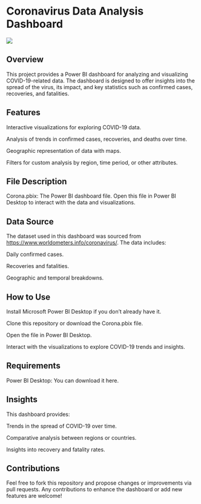 # Coronavirus Data Analysis Dashboard
![](https://github.com/MahmoudRaga/Coronavirus-Data-Analysis/blob/main/Picture3.png)

## Overview

This project provides a Power BI dashboard for analyzing and visualizing COVID-19-related data. The dashboard is designed to offer insights into the spread of the virus, its impact, and key statistics such as confirmed cases, recoveries, and fatalities.

## Features

Interactive visualizations for exploring COVID-19 data.

Analysis of trends in confirmed cases, recoveries, and deaths over time.

Geographic representation of data with maps.

Filters for custom analysis by region, time period, or other attributes.

## File Description

Corona.pbix: The Power BI dashboard file. Open this file in Power BI Desktop to interact with the data and visualizations.

## Data Source

The dataset used in this dashboard was sourced from https://www.worldometers.info/coronavirus/. The data includes:

Daily confirmed cases.

Recoveries and fatalities.

Geographic and temporal breakdowns.

## How to Use

Install Microsoft Power BI Desktop if you don’t already have it.

Clone this repository or download the Corona.pbix file.

Open the file in Power BI Desktop.

Interact with the visualizations to explore COVID-19 trends and insights.

## Requirements

Power BI Desktop: You can download it here.

## Insights

This dashboard provides:

Trends in the spread of COVID-19 over time.

Comparative analysis between regions or countries.

Insights into recovery and fatality rates.

## Contributions

Feel free to fork this repository and propose changes or improvements via pull requests. Any contributions to enhance the dashboard or add new features are welcome!
